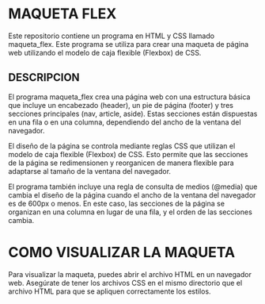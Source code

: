 # MAQUETA FLEX
Este repositorio contiene un programa en HTML y CSS llamado maqueta_flex. Este programa se utiliza para crear una maqueta de página web utilizando el modelo de caja flexible (Flexbox) de CSS.

## DESCRIPCION
El programa maqueta_flex crea una página web con una estructura básica que incluye un encabezado (header), un pie de página (footer) y tres secciones principales (nav, article, aside). Estas secciones están dispuestas en una fila o en una columna, dependiendo del ancho de la ventana del navegador.

El diseño de la página se controla mediante reglas CSS que utilizan el modelo de caja flexible (Flexbox) de CSS. Esto permite que las secciones de la página se redimensionen y reorganicen de manera flexible para adaptarse al tamaño de la ventana del navegador.

El programa también incluye una regla de consulta de medios (@media) que cambia el diseño de la página cuando el ancho de la ventana del navegador es de 600px o menos. En este caso, las secciones de la página se organizan en una columna en lugar de una fila, y el orden de las secciones cambia.

# COMO VISUALIZAR LA MAQUETA
Para visualizar la maqueta, puedes abrir el archivo HTML en un navegador web. Asegúrate de tener los archivos CSS en el mismo directorio que el archivo HTML para que se apliquen correctamente los estilos.

